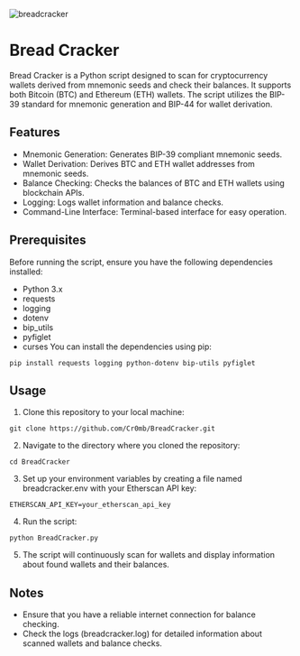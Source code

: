 ![breadcracker](https://github.com/Cr0mb/BreadCracker/assets/137664526/7aa0c2e6-1f56-4990-aff7-d01686b137d2)


# Bread Cracker
Bread Cracker is a Python script designed to scan for cryptocurrency wallets derived from mnemonic seeds and check their balances. 
It supports both Bitcoin (BTC) and Ethereum (ETH) wallets. The script utilizes the BIP-39 standard for mnemonic generation and BIP-44 for wallet derivation.

## Features
- Mnemonic Generation: Generates BIP-39 compliant mnemonic seeds.
- Wallet Derivation: Derives BTC and ETH wallet addresses from mnemonic seeds.
- Balance Checking: Checks the balances of BTC and ETH wallets using blockchain APIs.
- Logging: Logs wallet information and balance checks.
- Command-Line Interface: Terminal-based interface for easy operation.
## Prerequisites
Before running the script, ensure you have the following dependencies installed:

- Python 3.x
- requests
- logging
- dotenv
- bip_utils
- pyfiglet
- curses
You can install the dependencies using pip:
```
pip install requests logging python-dotenv bip-utils pyfiglet
```
## Usage
1. Clone this repository to your local machine:
```
git clone https://github.com/Cr0mb/BreadCracker.git
```
2. Navigate to the directory where you cloned the repository:
```
cd BreadCracker
```
3. Set up your environment variables by creating a file named breadcracker.env with your Etherscan API key:
```
ETHERSCAN_API_KEY=your_etherscan_api_key
```
4. Run the script:
```
python BreadCracker.py
```
5. The script will continuously scan for wallets and display information about found wallets and their balances.

## Notes
- Ensure that you have a reliable internet connection for balance checking.
- Check the logs (breadcracker.log) for detailed information about scanned wallets and balance checks.

